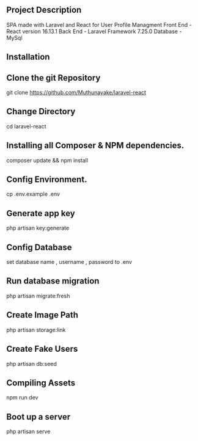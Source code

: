 ## Project Description
SPA made with Laravel and React for User Profile Managment
Front End - React version 16.13.1
Back End - Laravel Framework 7.25.0
Database - MySql

## Installation

## Clone the git Repository
git clone https://github.com/Muthunayake/laravel-react

## Change Directory
cd laravel-react

## Installing all Composer & NPM dependencies.
composer update && npm install


## Config Environment.
cp .env.example .env


## Generate app key
php artisan key:generate


## Config Database
set database name , username , password to .env


## Run database migration
php artisan migrate:fresh

## Create Image Path
php artisan storage:link

## Create Fake Users
php artisan db:seed


## Compiling Assets
npm run dev


## Boot up a server
php artisan serve
